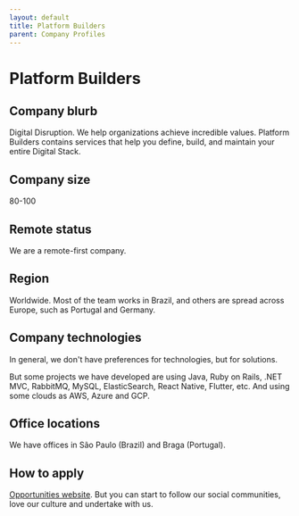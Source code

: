 ```yaml
---
layout: default
title: Platform Builders
parent: Company Profiles
---
```


# Platform Builders

## Company blurb

Digital Disruption. We help organizations achieve incredible values. Platform Builders contains services that help you define, build, and maintain your entire Digital Stack.

## Company size

80-100

## Remote status

We are a remote-first company.

## Region

Worldwide. Most of the team works in Brazil, and others are spread across Europe, such as Portugal and Germany.

## Company technologies

In general, we don't have preferences for technologies, but for solutions.

But some projects we have developed are using Java, Ruby on Rails, .NET MVC, RabbitMQ, MySQL, ElasticSearch, React Native, Flutter, etc.
And using some clouds as AWS, Azure and GCP.

## Office locations

We have offices in São Paulo (Brazil) and Braga (Portugal).

## How to apply

[Opportunities website](https://jobs.kenoby.com/sejabuilder). But you can start to follow our social communities, love our culture and undertake with us.
